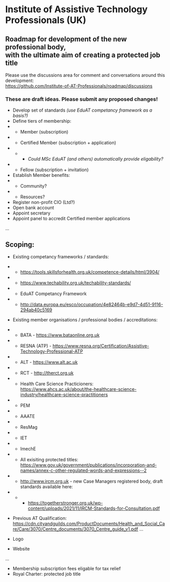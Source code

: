 # Institute of Assistive Technology Professionals (UK)

## Roadmap for development of the new professional body, <br />with the ultimate aim of creating a protected job title

Please use the discussions area for comment and conversations around this development: </br>https://github.com/Institute-of-AT-Professionals/roadmap/discussions

### These are draft ideas. Please submit any proposed changes!


- Develop set of standards <i>(use EduAT competancy framework as a basis?)</i>
- Define tiers of membership:
- - Member (subscription)
- - Certified Member (subscription + application)
- - - <i>Could MSc EduAT (and others) automatically provide eligability?</i>
- - Fellow (subscription + invitation)
- Establish Member benefits:
- - Community?
- - Resources?
- Register non-profit CIO (Ltd?)
- Open bank account
- Appoint secretary
- Appoint panel to accredit Certified member applications

...

## Scoping:
- Existing competancy frameworks / standards:
- - https://tools.skillsforhealth.org.uk/competence-details/html/3904/
- - https://www.techability.org.uk/techability-standards/
- - EduAT Competancy Framework
- - http://data.europa.eu/esco/occupation/4e82464b-e9d7-4d51-9116-294ab40c5169

- Existing member organisations / professional bodies / accreditations:
- - BATA - https://www.bataonline.org.uk
- - RESNA (ATP) - https://www.resna.org/Certification/Assistive-Technology-Professional-ATP
- - ALT - https://www.alt.ac.uk
- - RCT - http://therct.org.uk
- - Health Care Science Practicioners: https://www.ahcs.ac.uk/about/the-healthcare-science-industry/healthcare-science-practitioners
- - PEM
- - AAATE
- - ResMag 
- - IET
- - ImechE

- - All exisiting protected titles: https://www.gov.uk/government/publications/incorporation-and-names/annex-c-other-regulated-words-and-expressions--2


- - http://www.ircm.org.uk - new Case Managers registered body, draft standards available here:
- - - https://togetherstronger.org.uk/wp-content/uploads/2021/11/IRCM-Standards-for-Consultation.pdf

- Previous AT Qualification: https://cdn.cityandguilds.com/ProductDocuments/Health_and_Social_Care/Care/3070/Centre_documents/3070_Centre_guide_v1.pdf
...

- Logo
- Website

...

- Membership subscription fees eligable for tax relief
- Royal Charter: protected job title
